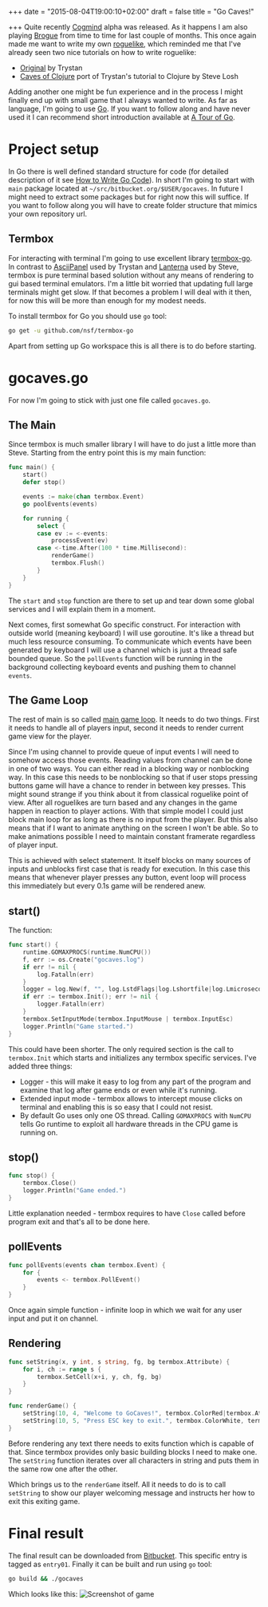+++
date = "2015-08-04T19:00:10+02:00"
draft = false
title = "Go Caves!"

+++
Quite recently [Cogmind](http://www.gridsagegames.com/blog/2015/05/cogmind-alpha-access-launched/) alpha was released. As it happens I am also playing [Brogue](https://sites.google.com/site/broguegame/) from time to time for last couple of months. This once again made me want to write my own [roguelike](http://www.roguebasin.com/index.php?title=What_a_roguelike_is), which reminded me that I've already seen two nice tutorials on how to write roguelike:

 +  [Original](http://trystans.blogspot.com/2011/08/roguelike-tutorial-what-and-why.html) by Trystan
 +  [Caves of Clojure](http://stevelosh.com/blog/2012/07/caves-of-clojure-01/) port of Trystan's tutorial to Clojure by Steve Losh

Adding another one might be fun experience and in the process I might finally end up with small game that I always wanted to write. As far as language, I'm going to use [Go](http://golang.org/). If you want to follow along and have never used it I can recommend short introduction available at [A Tour of Go](http://tour.golang.org/welcome/1).

# Project setup

In Go there is well defined standard structure for code (for detailed description of it see [How to Write Go Code](http://golang.org/doc/code.html)). In short I'm going to start with `main` package located at `~/src/bitbucket.org/$USER/gocaves`. In future I might need to extract some packages but for right now this will suffice. If you want to follow along you will have to create folder structure that mimics your own repository url.  

## Termbox

For interacting with terminal I'm going to use excellent library [termbox-go](https://github.com/nsf/termbox-go). In contrast to [AsciiPanel](https://github.com/trystan/AsciiPanel) used by Trystan and [Lanterna](https://github.com/mabe02/lanterna) used by Steve, termbox is pure terminal based solution without any means of rendering to gui based terminal emulators. I'm a little bit worried that updating full large terminals might get slow. If that becomes a problem I will deal with it then, for now this will be more than enough for my modest needs.

To install termbox for Go you should use `go` tool:

```bash
go get -u github.com/nsf/termbox-go
```

Apart from setting up Go workspace this is all there is to do before starting.

# gocaves.go

For now I'm going to stick with just one file called `gocaves.go`. 

## The Main

Since termbox is much smaller library I will have to do just a little more than Steve. Starting from the entry point this is my main function:

```go
func main() {
	start()
	defer stop()

	events := make(chan termbox.Event)
	go poolEvents(events)

	for running {
		select {
		case ev := <-events:
			processEvent(ev)
		case <-time.After(100 * time.Millisecond):
			renderGame()
			termbox.Flush()
		}
	}
}
```

The `start` and `stop` function are there to set up and tear down some global services and I will explain them in a moment.

Next comes, first somewhat Go specific construct. For interaction with outside world (meaning keyboard) I will use goroutine. It's like a thread but much less resource consuming. To communicate which events have been generated by keyboard I will use a channel which is just a thread safe bounded queue. So the `pollEvents` function will be running in the background collecting keyboard events and pushing them to channel `events`.

## The Game Loop

The rest of main is so called [main game loop](http://gameprogrammingpatterns.com/game-loop.html). It needs to do two things. First it needs to handle all of players input, second it needs to render current game view for the player.

Since I'm using channel to provide queue of input events I will need to somehow access those events. Reading values from channel can be done in one of two ways. You can either read in a blocking way or nonblocking way. In this case this needs to be nonblocking so that if user stops pressing buttons game will have a chance to render in between key presses. This might sound strange if you think about it from classical roguelike point of view. After all roguelikes are turn based and any changes in the game happen in reaction to player actions. With that simple model I could just block main loop for as long as there is no input from the player. But this also means that if I want to animate anything on the screen I won't be able. So to make animations possible I need to maintain constant framerate regardless of player input.

This is achieved with select statement. It itself blocks on many sources of inputs and unblocks first case that is ready for execution. In this case this means that whenever player presses any button, event loop will process this immediately but every 0.1s game will be rendered anew.

## start()

The function:

```go
func start() {
	runtime.GOMAXPROCS(runtime.NumCPU())
	f, err := os.Create("gocaves.log")
	if err != nil {
		log.Fatalln(err)
	}
	logger = log.New(f, "", log.LstdFlags|log.Lshortfile|log.Lmicroseconds)
	if err := termbox.Init(); err != nil {
		logger.Fatalln(err)
	}
	termbox.SetInputMode(termbox.InputMouse | termbox.InputEsc)
	logger.Println("Game started.")
}
```

This could have been shorter. The only required section is the call to `termbox.Init` which starts and initializes any termbox specific services. I've added three things:

 +  Logger - this will make it easy to log from any part of the program and examine that log after game ends or even while it's running.
 +  Extended input mode - termbox allows to intercept mouse clicks on terminal and enabling this is so easy that I could not resist.
 +  By default Go uses only one OS thread. Calling `GOMAXPROCS` with `NumCPU` tells Go runtime to exploit all hardware threads in the CPU game is running on.

## stop()
```go
func stop() {
	termbox.Close()
	logger.Println("Game ended.")
}
```
Little explanation needed - termbox requires to have `Close` called before program exit and that's all to be done here.

## pollEvents
```go
func pollEvents(events chan termbox.Event) {
	for {
		events <- termbox.PollEvent()
	}
}
```
Once again simple function - infinite loop in which we wait for any user input and put it on channel.

## Rendering

```go
func setString(x, y int, s string, fg, bg termbox.Attribute) {
	for i, ch := range s {
		termbox.SetCell(x+i, y, ch, fg, bg)
	}
}

func renderGame() {
	setString(10, 4, "Welcome to GoCaves!", termbox.ColorRed|termbox.AttrBold, termbox.ColorBlack)
	setString(10, 5, "Press ESC key to exit.", termbox.ColorWhite, termbox.ColorBlack)
}
```

Before rendering any text there needs to exits function which is capable of that. Since termbox provides only basic building blocks I need to make one. The `setString` function iterates over all characters in string and puts them in the same row one after the other.

Which brings us to the `renderGame` itself. All it needs to do is to call `setString` to show our player welcoming message and instructs her how to exit this exiting game.

# Final result

The final result can be downloaded from [Bitbucket](https://bitbucket.org/tumdum/gocaves). This specific entry is tagged as `entry01`. Finally it can be built and run using `go` tool:

```bash
go build && ./gocaves
```

Which looks like this:
![Screenshot of game](/entry01.png)
